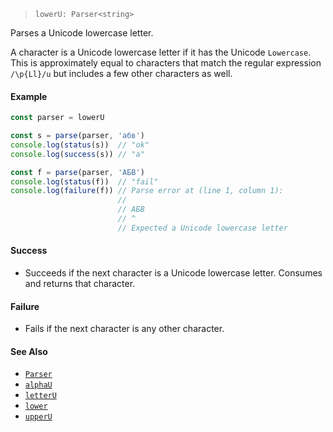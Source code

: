 <!--
 Copyright (c) 2020 Thomas J. Otterson
 
 This software is released under the MIT License.
 https://opensource.org/licenses/MIT
-->

> `lowerU: Parser<string>`

Parses a Unicode lowercase letter.

A character is a Unicode lowercase letter if it has the Unicode `Lowercase`. This is approximately equal to characters that match the regular expression `/\p{Ll}/u` but includes a few other characters as well.

#### Example

```javascript
const parser = lowerU

const s = parse(parser, 'абв')
console.log(status(s))  // "ok"
console.log(success(s)) // "а"

const f = parse(parser, 'АБВ')
console.log(status(f))  // "fail"
console.log(failure(f)) // Parse error at (line 1, column 1):
                        //
                        // АБВ
                        // ^
                        // Expected a Unicode lowercase letter
```

#### Success

* Succeeds if the next character is a Unicode lowercase letter. Consumes and returns that character.

#### Failure

* Fails if the next character is any other character.

#### See Also

* [`Parser`](../types/parser.md)
* [`alphaU`](alphau.md)
* [`letterU`](letteru.md)
* [`lower`](lower.md)
* [`upperU`](upperu.md)